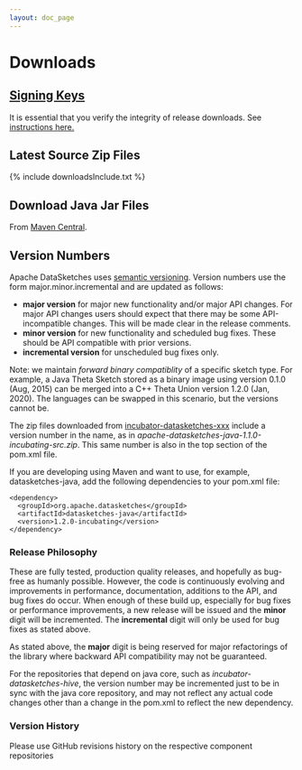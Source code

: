 ```yaml
---
layout: doc_page
---
```

<!--
    Licensed to the Apache Software Foundation (ASF) under one
    or more contributor license agreements.  See the NOTICE file
    distributed with this work for additional information
    regarding copyright ownership.  The ASF licenses this file
    to you under the Apache License, Version 2.0 (the
    "License"); you may not use this file except in compliance
    with the License.  You may obtain a copy of the License at

      http://www.apache.org/licenses/LICENSE-2.0

    Unless required by applicable law or agreed to in writing,
    software distributed under the License is distributed on an
    "AS IS" BASIS, WITHOUT WARRANTIES OR CONDITIONS OF ANY
    KIND, either express or implied.  See the License for the
    specific language governing permissions and limitations
    under the License.
-->
# Downloads

## [Signing Keys](https://downloads.apache.org/incubator/datasketches/KEYS)
It is essential that you verify the integrity of release downloads. See [instructions here.](https://www.apache.org/dyn/closer.cgi#verify)

## Latest Source Zip Files

{% include downloadsInclude.txt %}

## Download Java Jar Files
From [Maven Central](https://search.maven.org/search?q=g:%20org.apache.datasketches).

## Version Numbers
Apache DataSketches uses [semantic versioning](https://semver.org/). Version numbers use the form major.minor.incremental and are updated as follows:

* __major version__ for major new functionality and/or major API changes.  For major API changes users should expect that there may be some API-incompatible changes.  This will be made clear in the release comments. 
* __minor version__ for new functionality and scheduled bug fixes. These should be API compatible with prior versions.
* __incremental version__ for unscheduled bug fixes only.

Note: we maintain *forward binary compatiblity* of a specific sketch type.  For example, a Java Theta Sketch stored as a binary image using version 0.1.0 (Aug, 2015) can be merged into a C++ Theta Union version 1.2.0 (Jan, 2020).  The languages can be swapped in this scenario, but the versions cannot be. 

The zip files downloaded from [incubator-datasketches-xxx](https://www.apache.org/dyn/closer.cgi?path=/incubator/datasketches)
include a version number in the name, as in _apache-datasketches-java-1.1.0-incubating-src.zip_. 
This same number is also in the top section of the pom.xml file.

If you are developing using Maven and want to use, for example, datasketches-java, add the following dependencies to your pom.xml file:

```
<dependency>
  <groupId>org.apache.datasketches</groupId>
  <artifactId>datasketches-java</artifactId>
  <version>1.2.0-incubating</version>
</dependency>
```


### Release Philosophy

These are fully tested, production quality releases, and hopefully as bug-free as humanly possible. 
However, the code is continuously evolving and improvements in performance, documentation, additions 
to the API, and bug fixes do occur.  When enough of these build up, especially for bug fixes or 
performance improvements, a new release will be issued and the <b>minor</b> 
digit will be incremented.  The <b>incremental</b> digit will only be used for bug fixes as stated above.

As stated above, the <b>major</b> digit is being reserved for major refactorings of the library where backward API 
compatibility may not be guaranteed. 

For the repositories that depend on java core, such as <i>incubator-datasketches-hive</i>, 
the version number may be incremented just to be in sync with the java core repository, 
and may not reflect any actual code changes other than a change in the pom.xml to reflect the new 
dependency. 


### Version History
Please use GitHub revisions history on the respective component repositories


 
